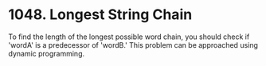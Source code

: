 # 1048. Longest String Chain

To find the length of the longest possible word chain, you should check if 'wordA' is a predecessor of 'wordB.' This problem can be approached using dynamic programming.
